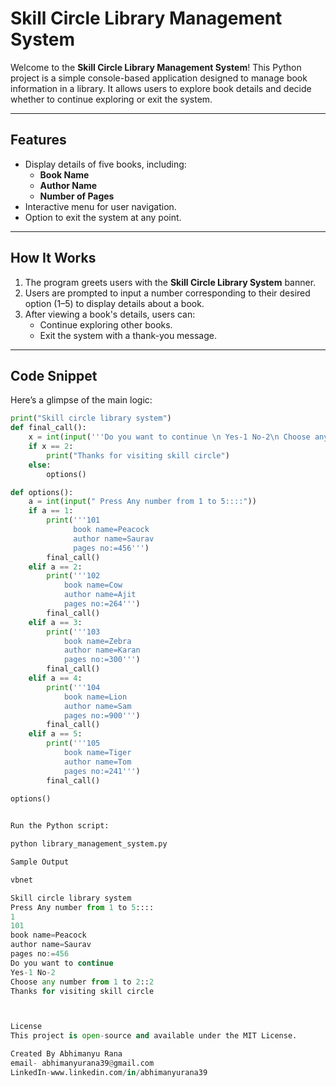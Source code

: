 # **Skill Circle Library Management System**

Welcome to the **Skill Circle Library Management System**!
This Python project is a simple console-based application designed to manage book information in a library. It allows users to explore book details and decide whether to continue exploring or exit the system.

---

## **Features**

- Display details of five books, including:
  - **Book Name**
  - **Author Name**
  - **Number of Pages**
- Interactive menu for user navigation.
- Option to exit the system at any point.

---

## **How It Works**

1. The program greets users with the **Skill Circle Library System** banner.
2. Users are prompted to input a number corresponding to their desired option (1–5) to display details about a book.
3. After viewing a book's details, users can:
   - Continue exploring other books.
   - Exit the system with a thank-you message.

---

## **Code Snippet**

Here’s a glimpse of the main logic:

```python
print("Skill circle library system")
def final_call():
    x = int(input('''Do you want to continue \n Yes-1 No-2\n Choose any number from 1 to 2::'''))
    if x == 2:
        print("Thanks for visiting skill circle")
    else:
        options()

def options():
    a = int(input(" Press Any number from 1 to 5::::"))   
    if a == 1:
        print('''101
              book name=Peacock
              author name=Saurav
              pages no:=456''')
        final_call()
    elif a == 2:
        print('''102
            book name=Cow
            author name=Ajit
            pages no:=264''')
        final_call()
    elif a == 3:
        print('''103
            book name=Zebra
            author name=Karan
            pages no:=300''')
        final_call()
    elif a == 4:
        print('''104
            book name=Lion
            author name=Sam
            pages no:=900''')
        final_call()
    elif a == 5:
        print('''105
            book name=Tiger
            author name=Tom
            pages no:=241''')
        final_call()
   
options()


Run the Python script:

python library_management_system.py

Sample Output

vbnet

Skill circle library system
Press Any number from 1 to 5::::
1
101
book name=Peacock
author name=Saurav
pages no:=456
Do you want to continue 
Yes-1 No-2
Choose any number from 1 to 2::2
Thanks for visiting skill circle



License
This project is open-source and available under the MIT License.

Created By Abhimanyu Rana
email- abhimanyurana39@gmail.com
LinkedIn-www.linkedin.com/in/abhimanyurana39



